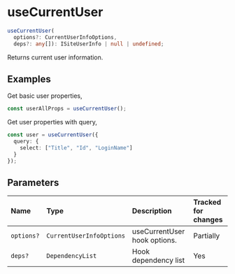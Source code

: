 # useCurrentUser

```typescript
useCurrentUser(
  options?: CurrentUserInfoOptions, 
  deps?: any[]): ISiteUserInfo | null | undefined;
```

Returns current user information.

## Examples

Get basic user properties,
```typescript
const userAllProps = useCurrentUser();
```

Get user properties with query,
```typescript
const user = useCurrentUser({
  query: {
    select: ["Title", "Id", "LoginName"]
  }
});
```

## Parameters

| Name | Type | Description | Tracked for changes |
| :------ | :------ | :------ | :--------|
| `options?` | `CurrentUserInfoOptions` | useCurrentUser hook options. | Partially |
| `deps?` | `DependencyList` | Hook dependency list | Yes |

